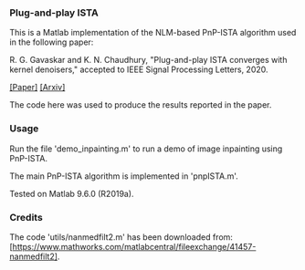 
### Plug-and-play ISTA

This is a Matlab implementation of the NLM-based PnP-ISTA algorithm used in the following paper:

R. G. Gavaskar and K. N. Chaudhury, "Plug-and-play ISTA converges with kernel denoisers," accepted to IEEE Signal Processing Letters, 2020.

[[Paper]](https://ieeexplore.ieee.org/document/9064581)
[[Arxiv]](https://arxiv.org/abs/2004.03145)

The code here was used to produce the results reported in the paper.

### Usage
Run the file 'demo_inpainting.m' to run a demo of image inpainting using PnP-ISTA.

The main PnP-ISTA algorithm is implemented in 'pnpISTA.m'.

Tested on Matlab 9.6.0 (R2019a).

### Credits
The code 'utils/nanmedfilt2.m' has been downloaded from: [https://www.mathworks.com/matlabcentral/fileexchange/41457-nanmedfilt2].


